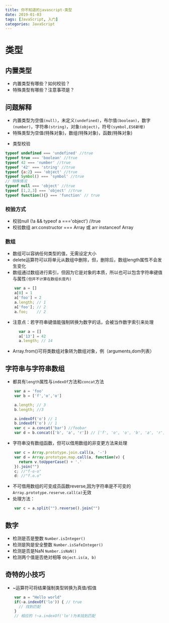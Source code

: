 ```yaml
---
title: 你不知道的javascript-类型
date: 2019-01-03
tags: [JavaScript, 入门]
categories: JavaScript
---
```


# 类型

## 内置类型
- 内置类型有哪些？如何校验？
- 特殊类型有哪些？注意事项是？

## 问题解释
- 内置类型为空值`(null)`，未定义`(undefined)`，布尔值`(boolean)`，数字`(number)`，字符串`(string)`，对象`(object)`，符号`(symbol,ES6新增)`
- 特殊类型为空值(特殊对象)，数组(特殊对象)，函数(特殊对象)
<!--more-->
- 类型校验
```js
typeof undefined === 'undefined' //true
typeof true === 'boolean' //true
typeof 42 === 'number' //true
typeof '42' === 'string' //true
typeof {a:2} === 'object' //true
typeof Symbol() === 'symbol' //true
// 特殊情况
typeof null === 'object' //true
typeof [1,2,3] === 'object' //true
typeof function(){} === 'function' // true
```
### 校验方式
- 校验null (!a && typeof a ==='object') //true
- 校验数组 arr.constructor === Array 或 arr instanceof Array

### 数组
- 数组可以容纳任何类型的值，无需设定大小
- delete运算符可以将单元从数组中删除，但，删除后，数组length属性不会发生变化
- 数组通过数组进行索引，但因为它是对象的本质，所以也可以包含字符串键值与属性`(但并不计算在数组长度内)`
```js
    var a = []
    a[0] = 1
    a['foo'] = 2
    a.length; // 1
    a['foo']; // 2
    a.foo;    // 2
```
- 注意点：若字符串键值能强制转换为数字的话，会被当作数字索引来处理
```js
      var a = []
      a['13'] = 42
      a.length; // 14
```
- Array.from()可将类数组对象转为数组对象，例（arguments,dom列表）
## 字符串与字符串数组
- 都具有`length`属性与`indexOf`方法和`concat`方法
```js 
    var a = 'foo'
    var b = ['f','o','o']

    a.length; // 3
    b.length; //3

    a.indexOf('o') // 1
    b.indexOf('o') // 1
    var c = a.concat('bar') //foobar
    var d = b.concat(['b', 'a', 'r']) // ['f', 'o', 'o', 'b', 'a', 'r']
```
- 字符串没有数组函数，但可以借用数组的非变更方法来处理
```js
    var c = Array.prototype.join.call(a, '-')
    var d = Array.prototype.map.call(a, function(v) {
      return v.toUpperCase() + '.'
    }).join("")
    c; //"f-o-o"
    d: //"f.o.o"
```
- 不可借用数组的可变成员函数reverse,因为字符串是不可变的`Array.prototype.reserve.call(a)`无效
- 处理方法：
```js
    var c = a.split("").reverse().join("")
```

## 数字
- 检测是否是整数 `Number.isInteger()`
- 检测是狗是安全整数 `Number.isSafeInteger()`
- 检测是否是NaN `Number.isNaN()`
- 检测两个值是否绝对相等 `Object.is(a, b)`

## 奇特的小技巧
- ~运算符可将结果强制类型转换为真值/假值
```js
    var a = "Hello world"
    if(~a.indexOf('lo')) { // true
      // 找到匹配
    }
    // 相应的 !~a.indexOf('lo')为未找到匹配
```


